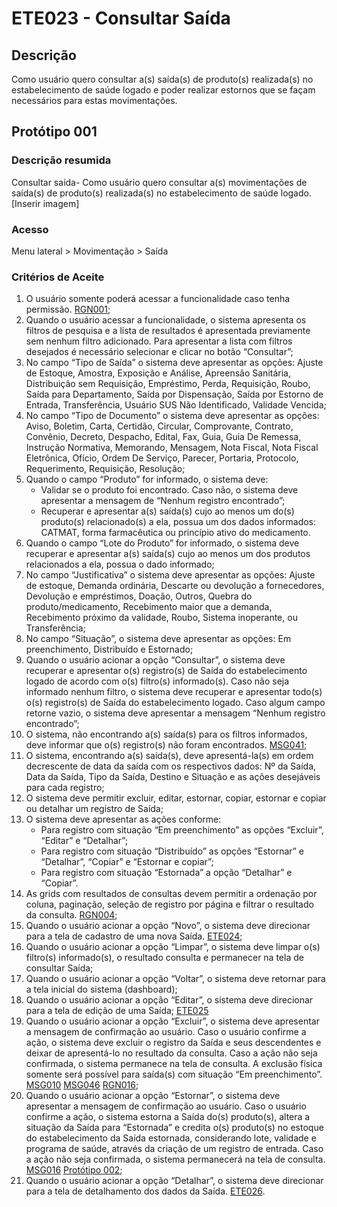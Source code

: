 # ETE023 - Consultar Saída

## Descrição
Como usuário quero consultar a(s) saída(s) de produto(s) realizada(s) no estabelecimento de saúde logado e poder realizar estornos que se façam necessários para estas movimentações. <!-- Documento não informa qual deixa e qual apaga. Este é o que estava neste arquivo md e, possivelmente, é o antigo: Como usuário quero consultar a(s) saída(s) de produto(s) realizada(s) no estabelecimento de saúde logado -->

## Protótipo 001
### Descrição resumida 
Consultar saída- Como usuário quero consultar a(s) movimentações de saída(s) de produto(s) realizada(s) no estabelecimento de saúde logado.
[Inserir imagem] <!-- ![alt text](../imagens/ete-023-prot-001.png) -->

### Acesso 
Menu lateral > Movimentação > Saída 

### Critérios de Aceite 
1. O usuário somente poderá acessar a funcionalidade caso tenha permissão. [RGN001](DocumentoDeRegrasv2.md#rgn001);
2. Quando o usuário acessar a funcionalidade, o sistema apresenta os filtros de pesquisa e a lista de resultados é apresentada previamente sem nenhum filtro adicionado. Para apresentar a lista com filtros desejados é necessário selecionar e clicar no botão “Consultar”; 
3. No campo “Tipo de Saída” o sistema deve apresentar as opções: Ajuste de Estoque, Amostra, Exposição e Análise, Apreensão Sanitária, Distribuição sem Requisição, Empréstimo, Perda, Requisição, Roubo, Saída para Departamento, Saída por Dispensação, Saída por Estorno de Entrada, Transferência, Usuário SUS Não Identificado, Validade Vencida;
4. No campo “Tipo de Documento” o sistema deve apresentar as opções: Aviso, Boletim, Carta, Certidão, Circular, Comprovante, Contrato, Convênio, Decreto, Despacho, Edital, Fax, Guia, Guia De Remessa, Instrução Normativa, Memorando, Mensagem, Nota Fiscal, Nota Fiscal Eletrônica, Ofício, Ordem De Serviço, Parecer, Portaria, Protocolo, Requerimento, Requisição, Resolução; 
5. Quando o campo “Produto” for informado, o sistema deve: 
      * Validar se o produto foi encontrado. Caso não, o sistema deve apresentar a mensagem de “Nenhum registro encontrado”; 
      * Recuperar e apresentar a(s) saída(s) cujo ao menos um do(s) produto(s) relacionado(s) a ela, possua um dos dados informados: CATMAT, forma farmacêutica ou princípio ativo do medicamento.  
6. Quando o campo “Lote do Produto” for informado, o sistema deve recuperar e apresentar a(s) saída(s) cujo ao menos um dos produtos relacionados a ela, possua o dado informado; 
7. No campo “Justificativa” o sistema deve apresentar as opções: Ajuste de estoque, Demanda ordinária,  Descarte ou devolução a fornecedores, Devolução e empréstimos, Doação, Outros, Quebra do produto/medicamento, Recebimento maior que a demanda, Recebimento próximo da validade, Roubo, Sistema inoperante, ou Transferência;
8. No campo “Situação”, o sistema deve apresentar as opções: Em preenchimento, Distribuído e Estornado; 
9. Quando o usuário acionar a opção “Consultar”, o sistema deve recuperar e apresentar o(s) registro(s) de Saída do estabelecimento logado de acordo com o(s) filtro(s) informado(s). Caso não seja informado nenhum filtro, o sistema deve recuperar e apresentar todo(s) o(s) registro(s) de Saída do estabelecimento logado. Caso algum campo retorne vazio, o sistema deve apresentar a mensagem “Nenhum registro encontrado”;  
10. O sistema, não encontrando a(s) saída(s) para os filtros informados, deve informar que o(s) registro(s) não foram encontrados. [MSG041](DocumentoDeMensagensv2.md#msg041);
11. O sistema, encontrando a(s) saída(s), deve apresentá-la(s) em ordem decrescente de data da saída com os respectivos dados: Nº da Saída, Data da Saída, Tipo da Saída, Destino e Situação e as ações desejáveis para cada registro; 
12. O sistema deve permitir excluir, editar, estornar, copiar, estornar e copiar ou detalhar um registro de Saída;  
13. O sistema deve apresentar as ações conforme: 
    * Para registro com situação “Em preenchimento” as opções “Excluir”, “Editar” e “Detalhar”; 
    * Para registro com situação “Distribuído” as opções “Estornar” e “Detalhar”, “Copiar” e “Estornar e copiar”; 
    * Para registro com situação “Estornada” a opção “Detalhar” e “Copiar”. 
14. As grids com resultados de consultas devem permitir a ordenação por coluna, paginação, seleção de registro por página e filtrar o resultado da consulta. [RGN004](DocumentoDeRegrasv2.md#rgn004);
15. Quando o usuário acionar a opção “Novo”, o sistema deve direcionar para a tela de cadastro de uma nova Saída. [ETE024](ETE024.md); 
16. Quando o usuário acionar a opção “Limpar”, o sistema deve limpar o(s) filtro(s) informado(s), o resultado consulta e permanecer na tela de consultar Saída;  
17. Quando o usuário acionar a opção “Voltar”, o sistema deve retornar para a tela inicial do sistema (dashboard); 
18. Quando o usuário acionar a opção “Editar”, o sistema deve direcionar para a tela de edição de uma Saída; [ETE025](ETE025.md) 
19. Quando o usuário acionar a opção “Excluir”, o sistema deve apresentar a mensagem de confirmação ao usuário. Caso o usuário confirme a ação, o sistema deve excluir o registro da Saída e seus descendentes e deixar de apresentá-lo no resultado da consulta. Caso a ação não seja confirmada, o sistema permanece na tela de consulta. A exclusão física somente será possível para saída(s) com situação “Em preenchimento”. [MSG010](DocumentoDeMensagensv2.md#msg010) [MSG046](DocumentoDeMensagensv2.md#msg046) [RGN016](DocumentoDeRegrasv2.md#rgn016); 
20. Quando o usuário acionar a opção “Estornar”, o sistema deve apresentar a mensagem de confirmação ao usuário. Caso o usuário confirme a ação, o sistema estorna a Saída do(s) produto(s), altera a situação da Saída para “Estornada” e credita o(s) produto(s) no estoque do estabelecimento da Saída estornada, considerando lote, validade e programa de saúde, através da criação de um registro de entrada. Caso a ação não seja confirmada, o sistema permanecerá na tela de consulta. [MSG016](DocumentoDeMensagensv2.md#msg016) [Protótipo 002](ETE023.md#prototipo-002);
21. Quando o usuário acionar a opção “Detalhar”, o sistema deve direcionar para a tela de detalhamento dos dados da Saída. [ETE026](ETE026.md).

